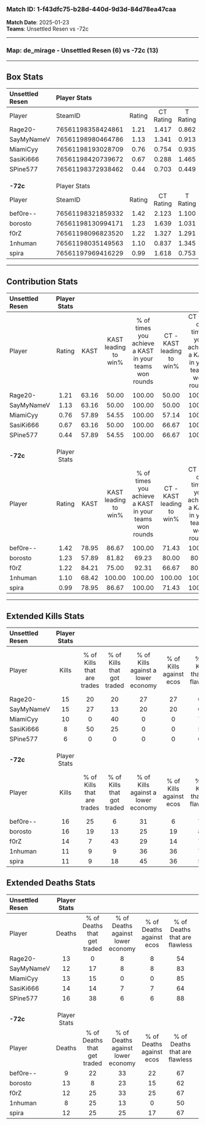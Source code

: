 ### Match ID: 1-f43dfc75-b28d-440d-9d3d-84d78ea47caa  
**Match Date**: 2025-01-23  
**Teams**: Unsettled Resen vs -72c  

---  

### **Map**: de_mirage - Unsettled Resen (6) vs -72c (13)  
---  

## Box Stats  

| **Unsettled Resen** | Player Stats      |        |           |          |       |       |       |         |        |      |     |
| :- | :- | :-: | :-: | :-: | :-: | :-: | :-: | :-: | :-: | :-: | :-: |
| Player              | SteamID           | Rating | CT Rating | T Rating | KAST  |  ADR  | Kills | Assists | Deaths | K/D  | HS% |
| Rage20-             | 76561198358424861 |  1.21  |   1.417   |  0.862   | 63.16 | 108.0 |  15   |    5    |   13   | 1.15 | 66  |
| SayMyNameV          | 76561198980464786 |  1.13  |   1.341   |  0.913   | 63.16 | 74.3  |  15   |    4    |   12   | 1.25 | 53  |
| MiamiCyy            | 76561198193028709 |  0.76  |   0.754   |  0.935   | 57.89 | 54.2  |  10   |    3    |   13   | 0.77 | 50  |
| SasiKi666           | 76561198420739672 |  0.67  |   0.288   |  1.465   | 63.16 | 52.1  |   8   |    1    |   14   | 0.57 | 75  |
| SPine577            | 76561198372938462 |  0.44  |   0.703   |  0.449   | 57.89 | 36.5  |   6   |    3    |   16   | 0.38 | 50  |
|                     |                   |        |           |          |       |       |       |         |        |      |     |
|                     |                   |        |           |          |       |       |       |         |        |      |     |
|                     |                   |        |           |          |       |       |       |         |        |      |     |
| **-72c**            | Player Stats      |        |           |          |       |       |       |         |        |      |     |
| Player              | SteamID           | Rating | CT Rating | T Rating | KAST  |  ADR  | Kills | Assists | Deaths | K/D  | HS% |
| bef0re--            | 76561198321859332 |  1.42  |   2.123   |  1.100   | 78.95 | 84.2  |  16   |    7    |   9    | 1.78 | 56  |
| borosto             | 76561198130994171 |  1.23  |   1.639   |  1.031   | 57.89 | 108.8 |  16   |    6    |   13   | 1.23 | 68  |
| f0rZ                | 76561198096823520 |  1.22  |   1.327   |  1.291   | 84.21 | 72.8  |  14   |    2    |   12   | 1.17 | 42  |
| 1nhuman             | 76561198035149563 |  1.10  |   0.837   |  1.345   | 68.42 | 69.5  |  11   |    8    |   8    | 1.38 | 54  |
| spira               | 76561197969416229 |  0.99  |   1.618   |  0.753   | 78.95 | 49.9  |  11   |    5    |   12   | 0.92 | 45  |
---  

## Contribution Stats  

| **Unsettled Resen** | Player Stats |       |                      |                                                        |                           |                                                             |                          |                                                            |
| :- | :-: | :-: | :-: | :-: | :-: | :-: | :-: | :-: |
| Player              |    Rating    | KAST  | KAST leading to win% | % of times you achieve a KAST in your teams won rounds | CT - KAST leading to win% | CT - % of times you achieve a KAST in your teams won rounds | T - KAST leading to win% | T - % of times you achieve a KAST in your teams won rounds |
| Rage20-             |     1.21     | 63.16 |        50.00         |                         100.00                         |           50.00           |                           100.00                            |          50.00           |                           100.00                           |
| SayMyNameV          |     1.13     | 63.16 |        50.00         |                         100.00                         |           50.00           |                           100.00                            |          50.00           |                           100.00                           |
| MiamiCyy            |     0.76     | 57.89 |        54.55         |                         100.00                         |           57.14           |                           100.00                            |          50.00           |                           100.00                           |
| SasiKi666           |     0.67     | 63.16 |        50.00         |                         100.00                         |           66.67           |                           100.00                            |          33.33           |                           100.00                           |
| SPine577            |     0.44     | 57.89 |        54.55         |                         100.00                         |           66.67           |                           100.00                            |          40.00           |                           100.00                           |
|                     |              |       |                      |                                                        |                           |                                                             |                          |                                                            |
|                     |              |       |                      |                                                        |                           |                                                             |                          |                                                            |
|                     |              |       |                      |                                                        |                           |                                                             |                          |                                                            |
| **-72c**            | Player Stats |       |                      |                                                        |                           |                                                             |                          |                                                            |
| Player              |    Rating    | KAST  | KAST leading to win% | % of times you achieve a KAST in your teams won rounds | CT - KAST leading to win% | CT - % of times you achieve a KAST in your teams won rounds | T - KAST leading to win% | T - % of times you achieve a KAST in your teams won rounds |
| bef0re--            |     1.42     | 78.95 |        86.67         |                         100.00                         |           71.43           |                           100.00                            |          100.00          |                           100.00                           |
| borosto             |     1.23     | 57.89 |        81.82         |                         69.23                          |           80.00           |                            80.00                            |          83.33           |                           62.50                            |
| f0rZ                |     1.22     | 84.21 |        75.00         |                         92.31                          |           66.67           |                            80.00                            |          80.00           |                           100.00                           |
| 1nhuman             |     1.10     | 68.42 |        100.00        |                         100.00                         |          100.00           |                           100.00                            |          100.00          |                           100.00                           |
| spira               |     0.99     | 78.95 |        86.67         |                         100.00                         |           71.43           |                           100.00                            |          100.00          |                           100.00                           |
---  

## Extended Kills Stats  

| **Unsettled Resen** | Player Stats |                            |                            |                                    |                         |                              |                                 |                                       |                    |           |
| :- | :-: | :-: | :-: | :-: | :-: | :-: | :-: | :-: | :-: | :-: |
| Player              |    Kills     | % of Kills that are trades | % of Kills that got traded | % of Kills against a lower economy | % of Kills against ecos | % of Kills that are flawless | % of Kills that are close duels | % of Kills that are assisted by flash | Pistol Round Kills | AWP Kills |
| Rage20-             |      15      |             20             |             20             |                 27                 |           27            |              60              |                0                |                   7                   |         0          |     2     |
| SayMyNameV          |      15      |             27             |             13             |                 20                 |           20            |              67              |                0                |                   0                   |         4          |     1     |
| MiamiCyy            |      10      |             0              |             40             |                 0                  |            0            |              70              |               10                |                   0                   |         0          |     0     |
| SasiKi666           |      8       |             50             |             25             |                 0                  |            0            |              50              |               25                |                  25                   |         0          |     1     |
| SPine577            |      6       |             0              |             0              |                 0                  |            0            |              67              |                0                |                   0                   |         0          |     2     |
|                     |              |                            |                            |                                    |                         |                              |                                 |                                       |                    |           |
|                     |              |                            |                            |                                    |                         |                              |                                 |                                       |                    |           |
|                     |              |                            |                            |                                    |                         |                              |                                 |                                       |                    |           |
| **-72c**            | Player Stats |                            |                            |                                    |                         |                              |                                 |                                       |                    |           |
| Player              |    Kills     | % of Kills that are trades | % of Kills that got traded | % of Kills against a lower economy | % of Kills against ecos | % of Kills that are flawless | % of Kills that are close duels | % of Kills that are assisted by flash | Pistol Round Kills | AWP Kills |
| bef0re--            |      16      |             25             |             6              |                 31                 |            6            |              75              |                0                |                  13                   |         0          |     0     |
| borosto             |      16      |             19             |             13             |                 25                 |           19            |              88              |               13                |                  13                   |         0          |     3     |
| f0rZ                |      14      |             7              |             43             |                 29                 |           14            |              79              |                0                |                   0                   |         5          |     2     |
| 1nhuman             |      11      |             9              |             9              |                 36                 |           36            |              73              |                9                |                   0                   |         0          |     1     |
| spira               |      11      |             9              |             18             |                 45                 |           36            |              55              |                0                |                   0                   |         0          |     0     |
## Extended Deaths Stats  

| **Unsettled Resen** | Player Stats |                             |                                   |                          |                               |                            |                           |               |
| :- | :-: | :-: | :-: | :-: | :-: | :-: | :-: | :-: |
| Player              |    Deaths    | % of Deaths that get traded | % of Deaths against lower economy | % of Deaths against ecos | % of Deaths that are flawless | % of Deaths that are close | % of Deaths while blinded | Deaths to AWP |
| Rage20-             |      13      |              0              |                 8                 |            8             |              54               |             8              |             8             |       1       |
| SayMyNameV          |      12      |             17              |                 8                 |            8             |              83               |             8              |             8             |       1       |
| MiamiCyy            |      13      |             15              |                 0                 |            0             |              85               |             0              |             0             |       1       |
| SasiKi666           |      14      |             14              |                 7                 |            7             |              64               |             7              |             0             |       1       |
| SPine577            |      16      |             38              |                 6                 |            6             |              88               |             0              |            13             |       1       |
|                     |              |                             |                                   |                          |                               |                            |                           |               |
|                     |              |                             |                                   |                          |                               |                            |                           |               |
|                     |              |                             |                                   |                          |                               |                            |                           |               |
| **-72c**            | Player Stats |                             |                                   |                          |                               |                            |                           |               |
| Player              |    Deaths    | % of Deaths that get traded | % of Deaths against lower economy | % of Deaths against ecos | % of Deaths that are flawless | % of Deaths that are close | % of Deaths while blinded | Deaths to AWP |
| bef0re--            |      9       |             22              |                33                 |            22            |              67               |             0              |            11             |       0       |
| borosto             |      13      |              8              |                23                 |            15            |              62               |             0              |             8             |       2       |
| f0rZ                |      12      |             25              |                33                 |            25            |              67               |             0              |             0             |       1       |
| 1nhuman             |      8       |             25              |                13                 |            0             |              50               |             25             |             0             |       0       |
| spira               |      12      |             25              |                25                 |            17            |              67               |             8              |             8             |       1       |
